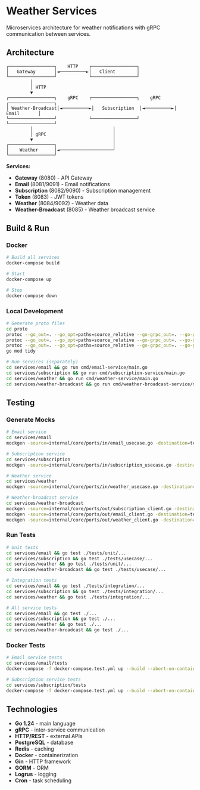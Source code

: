 # Weather Services

Microservices architecture for weather notifications with gRPC communication between services.

## Architecture

```
┌─────────────────┐    HTTP    ┌─────────────────┐
│   Gateway       │◄──────────►│   Client        │
└─────────────────┘            └─────────────────┘
         │
         │ HTTP
         ▼
┌─────────────────┐    gRPC    ┌─────────────────┐    gRPC    ┌─────────────────┐
│ Weather-Broadcast│◄──────────►│   Subscription  │◄──────────►│     Email       │
└─────────────────┘            └─────────────────┘            └─────────────────┘
         │                              │
         │ gRPC                         │
         ▼                              │
┌─────────────────┐                     │
│    Weather      │◄────────────────────┘
└─────────────────┘
```

**Services:**
- **Gateway** (8080) - API Gateway
- **Email** (8081/9091) - Email notifications
- **Subscription** (8082/9090) - Subscription management
- **Token** (8083) - JWT tokens
- **Weather** (8084/9092) - Weather data
- **Weather-Broadcast** (8085) - Weather broadcast service

## Build & Run

### Docker
```bash
# Build all services
docker-compose build

# Start
docker-compose up

# Stop
docker-compose down
```

### Local Development
```bash
# Generate proto files
cd proto
protoc --go_out=. --go_opt=paths=source_relative --go-grpc_out=. --go-grpc_opt=paths=source_relative subscription/subscription.proto
protoc --go_out=. --go_opt=paths=source_relative --go-grpc_out=. --go-grpc_opt=paths=source_relative email/email.proto
protoc --go_out=. --go_opt=paths=source_relative --go-grpc_out=. --go-grpc_opt=paths=source_relative weather/weather.proto
go mod tidy

# Run services (separately)
cd services/email && go run cmd/email-service/main.go
cd services/subscription && go run cmd/subscription-service/main.go
cd services/weather && go run cmd/weather-service/main.go
cd services/weather-broadcast && go run cmd/weather-broadcast-service/main.go
```

## Testing

### Generate Mocks
```bash
# Email service
cd services/email
mockgen -source=internal/core/ports/in/email_usecase.go -destination=tests/mocks/email_usecase_mock.go

# Subscription service  
cd services/subscription
mockgen -source=internal/core/ports/in/subscription_usecase.go -destination=tests/mocks/subscription_usecase_mock.go

# Weather service
cd services/weather
mockgen -source=internal/core/ports/in/weather_usecase.go -destination=tests/mocks/weather_usecase_mock.go

# Weather-broadcast service
cd services/weather-broadcast
mockgen -source=internal/core/ports/out/subscription_client.go -destination=tests/mocks/subscription_client_mock.go
mockgen -source=internal/core/ports/out/email_client.go -destination=tests/mocks/email_client_mock.go
mockgen -source=internal/core/ports/out/weather_client.go -destination=tests/mocks/weather_client_mock.go
```

### Run Tests
```bash
# Unit tests
cd services/email && go test ./tests/unit/...
cd services/subscription && go test ./tests/usecase/...
cd services/weather && go test ./tests/unit/...
cd services/weather-broadcast && go test ./tests/usecase/...

# Integration tests
cd services/email && go test ./tests/integration/...
cd services/subscription && go test ./tests/integration/...
cd services/weather && go test ./tests/integration/...

# All service tests
cd services/email && go test ./...
cd services/subscription && go test ./...
cd services/weather && go test ./...
cd services/weather-broadcast && go test ./...
```

### Docker Tests
```bash
# Email service tests
cd services/email/tests
docker-compose -f docker-compose.test.yml up --build --abort-on-container-exit

# Subscription service tests  
cd services/subscription/tests
docker-compose -f docker-compose.test.yml up --build --abort-on-container-exit
```

## Technologies

- **Go 1.24** - main language
- **gRPC** - inter-service communication
- **HTTP/REST** - external APIs
- **PostgreSQL** - database
- **Redis** - caching
- **Docker** - containerization
- **Gin** - HTTP framework
- **GORM** - ORM
- **Logrus** - logging
- **Cron** - task scheduling 